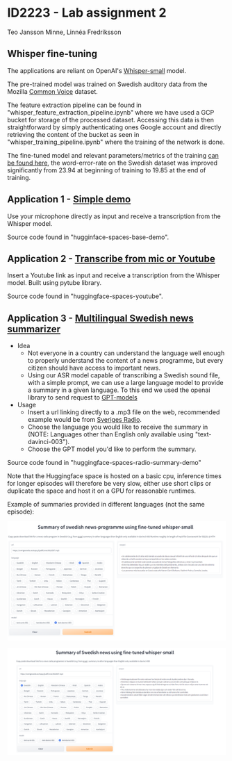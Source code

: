 # ID2223 - Lab assignment 2
Teo Jansson Minne, Linnéa Fredriksson
## Whisper fine-tuning
The applications are reliant on OpenAI's [Whisper-small](https://huggingface.co/openai/whisper-small) model.

The pre-trained model was trained on Swedish auditory data from the Mozilla [Common Voice](https://huggingface.co/datasets/mozilla-foundation/common_voice_11_0) dataset.

The feature extraction pipeline can be found in "whisper_feature_extraction_pipeline.ipynb" where we have used a GCP bucket for storage of the processed dataset.
Accessing this data is then straightforward by simply authenticating ones Google account and directly retrieving the content of the bucket as seen in "whisper_training_pipeline.ipynb" where the training of the network is done.


The fine-tuned model and relevant parameters/metrics of the training [can be found here](https://huggingface.co/TeoJM/whisper-small-se), the word-error-rate on the Swedish dataset was improved significantly from 23.94 at beginning of training to 19.85 at the end of training.

## Application 1 - [Simple demo](https://huggingface.co/spaces/TeoJM/whisper-se-demo)
Use your microphone directly as input and receive a transcription from the Whisper model.

Source code found in "hugginface-spaces-base-demo".

## Application 2 - [Transcribe from mic or Youtube](https://huggingface.co/spaces/linneafr/whisper)
Insert a Youtube link as input and receive a transcription from the Whisper model. Built using pytube library.

Source code found in "huggingface-spaces-youtube".

## Application 3 - [Multilingual Swedish news summarizer](https://huggingface.co/spaces/TeoJM/swedish-news-summarizer)
- Idea
  - Not everyone in a country can understand the language well enough to properly understand the content of a news programme, but every citizen should have access to important news.
  - Using our ASR model capable of transcribing a Swedish sound file, with a simple prompt, we can use a large language model to provide a summary in a given language. To this end we used the openai library to send request to [GPT-models](https://beta.openai.com/overview)
- Usage 
  - Insert a url linking directly to a .mp3 file on the web, recommended example would be from [Sveriges Radio](https://sverigesradio.se/p3nyheterpaenminut).
  - Choose the language you would like to receive the summary in (NOTE: Languages other than English only available using "text-davinci-003").
  - Choose the GPT model you'd like to perform the summary.

Source code found in "huggingface-spaces-radio-summary-demo"

Note that the Huggingface space is hosted on a basic cpu, inference times for longer episodes will therefore be very slow, either use short clips or duplicate the space and host it on a GPU for reasonable runtimes.

Example of summaries provided in different languages (not the same episode):

![Image](images/showcase_whisper.png)

![Image](images/showcase_whisper2.png)

